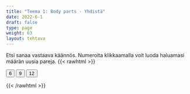 ```yaml
---
title: "Teema 1: Body parts - Yhdistä"
date: 2022-6-1
draft: false
type: page
weight: 63
layout: tehtava
---
```

Etsi sanaa vastaava käännös. Numeroita klikkaamalla voit luoda haluamasi määrän uusia pareja.
{{< rawhtml >}}
<link rel="stylesheet" type="text/css" href="/css/yhdistely.css"/>
<div id="nappulat">
    <button id="kuusi">
    6
    </button>
    <button id="yhdeksän">
    9
    </button>
    <button id="kakstoista">
    12
    </button>
    </div>
<div id="tehtava" class="grid grid-cols-2">
 <div><ul id="terms"> </ul></div>
 <div><ul id="defs"> </ul></div>

</div>

<script> 
 
 //Execute a JavaScript immediately after a page has been loaded
window.onload = function() {

  //Data for terms and definitions. This can be stored in a separate .js file, in a JSON file or here in the main file
   var data = {
    terms: [{
     index: 0, text: 'archipelago'
}, { index: 1, text: 'bay, gulf'
}, { index: 2, text: 'brook'
}, { index: 3, text: 'canal, channel'
}, { index: 4, text: 'coast'
}, { index: 5, text: 'current'
}, { index: 6, text: 'delta'
}, { index: 7, text: 'ditch'
}, { index: 8, text: 'glacier'
}, { index: 9, text: 'iceberg'
}, { index: 10, text: 'island'
}, { index: 11, text: 'lake'
}, { index: 12, text: 'ocean'
}, { index: 13, text: 'peninsula'
}, { index: 14, text: 'pond'
}, { index: 15, text: 'reef'
}, { index: 16, text: 'river'
}, { index: 17, text: 'sea'
}, { index: 18, text: 'spring'
}, { index: 19, text: 'tide'
}, { index: 20, text: 'waterfall'
}, { index: 21, text: 'clay'
}, { index: 22, text: 'continent'
}, { index: 23, text: 'desert'
}, { index: 24, text: 'dirt, earth, soil'
}, { index: 25, text: 'fertile'
}, { index: 26, text: 'field'
}, { index: 27, text: 'fjeld, fell'
}, { index: 28, text: 'gorge, ravine'
}, { index: 29, text: 'gravel'
}, { index: 30, text: 'hill'
}, { index: 31, text: 'interior'
}, { index: 32, text: 'landscape, scenery'
}, { index: 33, text: 'lowland'
}, { index: 34, text: 'mainland'
}, { index: 35, text: 'mountain range'
}, { index: 36, text: 'mud'
}, { index: 37, text: 'non-arable, barren'
}, { index: 38, text: 'plain'
}, { index: 39, text: 'plateau'
}, { index: 40, text: 'sand'
}, { index: 41, text: 'slope'
}, { index: 42, text: 'soil, earth, ground'
}, { index: 43, text: 'valley'
}, { index: 44, text: 'volcano'
}, { index: 45, text: 'wilderness'
}, { index: 46, text: 'endangered (species)'
}, { index: 47, text: 'extinction'
}, { index: 48, text: 'food chain'
}, { index: 49, text: 'habitat'
}, { index: 50, text: 'indigenous'
}, { index: 51, text: 'invasive species'
}, { index: 52, text: 'protected (species)'
}, { index: 53, text: 'sanctuary'
}, { index: 54, text: 'species, species'
}, { index: 55, text: 'wildlife'
}, { index: 56, text: 'alga, algae'
}, { index: 57, text: 'bloom'
}, { index: 58, text: 'blossom'
}, { index: 59, text: 'branch'
}, { index: 60, text: 'bud'
}, { index: 61, text: 'bush'
}, { index: 62, text: 'cone'
}, { index: 63, text: 'coniferous tree'
}, { index: 64, text: 'cyanobacteria, blue-green algae'
}, { index: 65, text: 'deciduous tree'
}, { index: 66, text: 'evergreen (plant)'
}, { index: 67, text: 'flora and fauna'
}, { index: 68, text: 'foliage'
}, { index: 69, text: 'forest'
}, { index: 70, text: 'grove'
}, { index: 71, text: 'herb'
}, { index: 72, text: 'jungle'
}, { index: 73, text: 'lichen'
}, { index: 74, text: 'meadow'
}, { index: 75, text: 'moss'
}, { index: 76, text: 'mushroom; fungus, fungi'
}, { index: 77, text: 'needle'
}, { index: 78, text: 'plant'
}, { index: 79, text: 'pollen'
}, { index: 80, text: 'sapling'
}, { index: 81, text: 'seed'
}, { index: 82, text: 'shrub'
}, { index: 83, text: 'sprout'
}, { index: 84, text: 'swamp, bog, marshland'
}, { index: 85, text: 'trunk'
}, { index: 86, text: 'vegetation'
}, { index: 87, text: 'weed'
}, { index: 88, text: 'wither'
}, { index: 89, text: 'amphibian'
}, { index: 90, text: 'antenna, antennae'
}, { index: 91, text: 'arachnid'
}, { index: 92, text: 'beast'
}, { index: 93, text: 'bird of prey'
}, { index: 94, text: 'bovine animal'
}, { index: 95, text: 'breed'
}, { index: 96, text: 'carnivore'
}, { index: 97, text: 'claw'
}, { index: 98, text: 'fin'
}, { index: 99, text: 'fur'
}, { index: 100, text: 'game'
}, { index: 101, text: 'gill'
}, { index: 102, text: 'herbivore'
}, { index: 103, text: 'hibernate'
}, { index: 104, text: 'hoof'
}, { index: 105, text: 'horn'
}, { index: 106, text: 'hump'
}, { index: 107, text: 'insect'
}, { index: 108, text: 'invertebrate'
}, { index: 109, text: 'mammal'
}, { index: 110, text: 'marsupial'
}, { index: 111, text: 'migratory bird'
}, { index: 112, text: 'mollusc'
}, { index: 113, text: 'muzzle'
}, { index: 114, text: 'nest'
}, { index: 115, text: 'nocturnal animal'
}, { index: 116, text: 'offspring'
}, { index: 117, text: 'paw'
}, { index: 118, text: 'reptile'
}, { index: 119, text: 'rodent'
}, { index: 120, text: 'scavenger'
}, { index: 121, text: 'shell'
}, { index: 122, text: 'tail'
}, { index: 123, text: 'tentacle'
}, { index: 124, text: 'territory'
}, { index: 125, text: 'tusk'
}, { index: 126, text: 'vermin'
}, { index: 127, text: 'vertebrate'
}, { index: 128, text: 'whisker'


},

    ],

  definitions: [{
    
}, { index: 0, text: 'saaristo'
}, { index: 1, text: 'lahti'
}, { index: 2, text: 'puro'
}, { index: 3, text: 'kanaali'
}, { index: 4, text: 'rannikko'
}, { index: 5, text: 'virta, virtaus'
}, { index: 6, text: 'suisto'
}, { index: 7, text: 'oja'
}, { index: 8, text: 'jäätikkö'
}, { index: 9, text: 'jäävuori'
}, { index: 10, text: 'saari'
}, { index: 11, text: 'järvi'
}, { index: 12, text: 'valtameri'
}, { index: 13, text: 'niemimaa'
}, { index: 14, text: 'lampi'
}, { index: 15, text: 'riutta, särkkä'
}, { index: 16, text: 'joki'
}, { index: 17, text: 'meri'
}, { index: 18, text: 'lähde'
}, { index: 19, text: 'vuorovesi'
}, { index: 20, text: 'vesiputous'
}, { index: 21, text: 'savi'
}, { index: 22, text: 'maanosa'
}, { index: 23, text: 'autiomaa'
}, { index: 24, text: 'multa'
}, { index: 25, text: 'hedelmällinen'
}, { index: 26, text: 'pelto'
}, { index: 27, text: 'tunturi'
}, { index: 28, text: 'rotko'
}, { index: 29, text: 'sora'
}, { index: 30, text: 'mäki, kukkula'
}, { index: 31, text: 'sisämaa'
}, { index: 32, text: 'maisema'
}, { index: 33, text: 'alanko'
}, { index: 34, text: 'mantere'
}, { index: 35, text: 'vuoristo'
}, { index: 36, text: 'muta'
}, { index: 37, text: 'viljelyyn sopimaton'
}, { index: 38, text: 'tasanko'
}, { index: 39, text: 'ylätasanko'
}, { index: 40, text: 'hiekka'
}, { index: 41, text: 'rinne'
}, { index: 42, text: 'maaperä'
}, { index: 43, text: 'laakso'
}, { index: 44, text: 'tulivuori'
}, { index: 45, text: 'erämaa'
}, { index: 46, text: 'uhanalainen (laji)'
}, { index: 47, text: 'sukupuuttoon kuoleminen'
}, { index: 48, text: 'ravintoketju'
}, { index: 49, text: 'elinympäristö'
}, { index: 50, text: 'kotoperäinen, alkuperäinen'
}, { index: 51, text: 'vieraslaji'
}, { index: 52, text: 'rauhoitettu (laji)'
}, { index: 53, text: 'suojelualue, rauhoitusalue'
}, { index: 54, text: 'laji, lajit'
}, { index: 55, text: 'luonto; luonnonvaraiset eläimet (ja joskus myös kasvit)'
}, { index: 56, text: 'levä, levät'
}, { index: 57, text: 'kukinto, kukkia'
}, { index: 58, text: 'kukka, kukkia'
}, { index: 59, text: 'oksa'
}, { index: 60, text: 'nuppu'
}, { index: 61, text: 'pensas'
}, { index: 62, text: 'käpy'
}, { index: 63, text: 'havupuu'
}, { index: 64, text: 'sinilevä'
}, { index: 65, text: 'lehtipuu'
}, { index: 66, text: 'ikivihreä (kasvi)'
}, { index: 67, text: 'kasvit ja eläimet'
}, { index: 68, text: 'lehvistö, lehdet'
}, { index: 69, text: 'metsä'
}, { index: 70, text: 'metsikkö, lehto'
}, { index: 71, text: 'yrtti'
}, { index: 72, text: 'viidakko'
}, { index: 73, text: 'jäkälä'
}, { index: 74, text: 'niitty'
}, { index: 75, text: 'sammal'
}, { index: 76, text: 'sieni, sienet'
}, { index: 77, text: 'neulanen'
}, { index: 78, text: 'kasvi; istuttaa'
}, { index: 79, text: 'siitepöly'
}, { index: 80, text: 'taimi'
}, { index: 81, text: 'siemen'
}, { index: 82, text: 'varpu, pensas'
}, { index: 83, text: 'verso, itu'
}, { index: 84, text: 'suo'
}, { index: 85, text: 'runko'
}, { index: 86, text: 'kasvillisuus'
}, { index: 87, text: 'rikkaruoho'
}, { index: 88, text: 'kuihtua, lakastua'
}, { index: 89, text: 'sammakkoeläin'
}, { index: 90, text: 'tuntosarvi, tuntosarvet'
}, { index: 91, text: 'hämähäkkieläin'
}, { index: 92, text: 'eläin, peto'
}, { index: 93, text: 'petolintu'
}, { index: 94, text: 'nautaeläin'
}, { index: 95, text: 'rotu'
}, { index: 96, text: 'lihansyöjä'
}, { index: 97, text: 'kynsi'
}, { index: 98, text: 'evä'
}, { index: 99, text: 'turkki'
}, { index: 100, text: 'riista'
}, { index: 101, text: 'kidus'
}, { index: 102, text: 'kasvinsyöjä'
}, { index: 103, text: 'talvehtia, horrostaa'
}, { index: 104, text: 'sorkka, kavio'
}, { index: 105, text: 'sarvi'
}, { index: 106, text: 'kyttyrä'
}, { index: 107, text: 'hyönteinen'
}, { index: 108, text: 'selkärangaton'
}, { index: 109, text: 'nisäkäs'
}, { index: 110, text: 'pussieläin'
}, { index: 111, text: 'muuttolintu'
}, { index: 112, text: 'nilviäinen'
}, { index: 113, text: 'turpa, kuono'
}, { index: 114, text: 'pesä; pesiä'
}, { index: 115, text: 'yöeläin'
}, { index: 116, text: 'jälkeläiset'
}, { index: 117, text: 'tassu, käpälä'
}, { index: 118, text: 'matelija'
}, { index: 119, text: 'jyrsijä'
}, { index: 120, text: 'haaskaeläin'
}, { index: 121, text: 'kilpi, kuori'
}, { index: 122, text: 'häntä'
}, { index: 123, text: 'lonkero'
}, { index: 124, text: 'reviiri'
}, { index: 125, text: 'syöksyhammas'
}, { index: 126, text: 'tuhoeläin, tuholainen'
}, { index: 127, text: 'selkärankainen'
}, { index: 128, text: 'viiksikarva'


},

    ],
    //this creates matches for indexes. This is a sort of an Answer Sheet
    pairs: {
      0: 0,
      1: 1,
      2: 2,
      3: 3,
      4: 4,
      5: 5,
      6: 6,
      7: 7,
      8: 8,
      9: 9,
      10: 10,
      11: 11,
      12: 12,
      13: 13,
      14: 14,
      15: 15,
      16: 16,
      17: 17,
      18: 18,
      19: 19,
      20: 20,
      21: 21,
      22: 22,
      23: 23,
      24: 24,
      25: 25,
      26: 26,
      27: 27,
      28: 28,
      29: 29,
      30: 30,
      31: 31,
      32: 32,
      33: 33,
      34: 34,
      35: 35,
      36: 36,
      37: 37,
      38: 38,
      39: 39,
      40: 40,
      41: 41,
      42: 42,
      43: 43,
      44: 44,
      45: 45,
      46: 46,
      47: 47,
      48: 48,
      49: 49,
      50: 50,
      51: 51,
      52: 52,
      53: 53,
      54: 54,
      55: 55,
      56: 56,
      57: 57,
      58: 58,
      59: 59,
      60: 60,
      61: 61,
      62: 62,
      63: 63,
      64: 64,
      65: 65,
      66: 66,
      67: 67,
      68: 68,
      69: 69,
      70: 70,
      71: 71,
      72: 72,
      73: 73,
      74: 74,
      75: 75,
      76: 76,
      77: 77,
      78: 78,
      79: 79,
      80: 80,
      81: 81,
      82: 82,
      83: 83,
      84: 84,
      85: 85,
      86: 86,
      87: 87,
      88: 88,
      89: 89,
      90: 90,
      91: 91,
      92: 92,
      93: 93,
      94: 94,
      95: 95,
      96: 96,
      97: 97,
      98: 98,
      99: 99,
      100: 100,
      101: 101,
      102: 102,
      103: 103,
      104: 104,
      105: 105,
      106: 106,
      107: 107,
      108: 108,
      109: 109,
      110: 110,
      111: 111,
      112: 112,
      113: 113,
      114: 114,
      115: 115,
      116: 116,
      117: 117,
      118: 118,
      119: 119,
      120: 120,
      121: 121,
      122: 122,
      123: 123,
      124: 124,
      125: 125,
      126: 126,
      127: 127,
      128: 128,

    }
  };
    
for (var a=[],i=0;i<129;++i) a[i]=i;

function shufflee(array) {
  var tmp, current, top = array.length;
  if(top) while(--top) {
    current = Math.floor(Math.random() * (top + 1));
    tmp = array[current];
    array[current] = array[top];
    array[top] = tmp;
  }
  return array;
}

a = shufflee(a);
  

  var selectedTerm = null, //to make sure none is selected onload
    selectedDef = null,
    termsContainer = document.querySelector("#terms"), //list of terms
    defsContainer = document.querySelector("#defs"); //list of definitions

  //This function takes two arguments, that is one term and one def to compare if they match. It returns True or False after compairing values of the "pairs" object property.     
  function isMatch(termIndex, defIndex) {
    return data.pairs[termIndex] === defIndex;
  }

  //This function adds HTML elements and content to the specified container (UL).
  function createListHTML(list, container) {
    container.innerHTML = ""; //first, clean up any existing LI elements
    for (var i = 0; i < 129; i++) {
      container.innerHTML = container.innerHTML + "<li data-index='" + list[i]["index"] + "'>" + "<span>" + list[i]["text"] + "</span>" + "</li>";

    }
  }

function addCSS(css){
  var elem=document.createElement('style');
  if(elem.styleSheet && !elem.sheet)elem.styleSheet.cssText=css;
  else elem.appendChild(document.createTextNode(css));
  document.getElementsByTagName('head')[0].appendChild(elem); 
}

  createListHTML(data.terms, termsContainer);
  createListHTML(data.definitions, defsContainer);

  //listen for a "click" event on a list of Terms and store the clicked object in the target object
  termsContainer.addEventListener("click", function(e) {
    var target = e.target.parentNode;
    if (target.className === "score")
      return;
    var termIndex = Number(target.getAttribute("data-index"));
    //the condition is that only one LI can be selected
    if (selectedTerm !== null && selectedTerm !== termIndex) {
      termsContainer.querySelector("li[data-index='" + selectedTerm + "']").removeAttribute("data-selected");
    }

    //deletion of the decoration
    if (target.hasAttribute("data-selected")) {
      target.removeAttribute("data-selected");
      selectedTerm = null;
    }
    //selecting on click	
    else {
      target.setAttribute("data-selected", true);
      selectedTerm = termIndex;
    }

    if (selectedTerm !== null && selectedDef !== null) {
      var term = document.querySelector("#terms [data-index='" + selectedTerm + "']");
      var def = document.querySelector("#defs [data-index='" + selectedDef + "']");
      if (isMatch(selectedTerm, selectedDef)) {
				term.className = "score";
        def.className = "score";
  			numero++;
   			term.style.order = (numero);
   			def.style.order = (numero);
            }
      selectedTerm = null;
      selectedDef = null;
      term.removeAttribute("data-selected");
      def.removeAttribute("data-selected");
			    }
  })

  defsContainer.addEventListener("click", function(e) {
    var target = e.target.parentNode;
    if (target.className === "score")
      return;
    var defIndex = Number(target.getAttribute("data-index"));
    var defText = Number(target.getAttribute("data-index"))

    if (selectedDef !== null && selectedDef !== defIndex) {
      defsContainer.querySelector("li[data-index='" + selectedDef + "']").removeAttribute("data-selected");
    }

    if (target.hasAttribute("data-selected"))
      target.removeAttribute("data-selected");
    else
      target.setAttribute("data-selected", true);
    selectedDef = Number(target.getAttribute("data-index"));
    if (selectedTerm !== null && selectedDef !== null) {
      //var term = document.querySelector("#terms [data-index='"+selectedTerm+"']");
      var term = termsContainer.querySelector("[data-index='" + selectedTerm + "']");
      //var def = document.querySelector("#defs [data-index='"+selectedDef+"']");
      var def = defsContainer.querySelector("[data-index='" + selectedDef + "']");
      if (isMatch(selectedTerm, selectedDef)) {
				term.className = "score";
        def.className = "score";
  			numero++;
   			term.style.order = (numero);
   			def.style.order = (numero);
       }
      
      selectedTerm = null; //poista napautusten valinta
      selectedDef = null; //poista napautusten valinta
      term.removeAttribute("data-selected");
      def.removeAttribute("data-selected");
    }
  })

  function shuffle() {
    randomSort(data.terms)
    randomSort(data.definitions)
    createListHTML(data.terms, termsContainer)
    createListHTML(data.definitions, defsContainer)
    addCSS("div#tehtava li[data-index]{display: none;}")
    addCSS("div#tehtava li[data-index='" + a[0] + "']{display: flex;}")
		addCSS("div#tehtava li[data-index='" + a[1] + "']{display: flex;}")
    addCSS("div#tehtava li[data-index='" + a[2] + "']{display: flex;}")
    addCSS("div#tehtava li[data-index='" + a[3] + "']{display: flex;}")
    addCSS("div#tehtava li[data-index='" + a[4] + "']{display: flex;}")
    addCSS("div#tehtava li[data-index='" + a[5] + "']{display: flex;}")
  }
  
    function shuffle9() {
    randomSort(data.terms)
    randomSort(data.definitions)
    createListHTML(data.terms, termsContainer)
    createListHTML(data.definitions, defsContainer)
		addCSS("div#tehtava li[data-index]{display: none;}")
    addCSS("div#tehtava li[data-index='" + a[0] + "']{display: flex;}")
		addCSS("div#tehtava li[data-index='" + a[1] + "']{display: flex;}")
    addCSS("div#tehtava li[data-index='" + a[2] + "']{display: flex;}")
    addCSS("div#tehtava li[data-index='" + a[3] + "']{display: flex;}")
    addCSS("div#tehtava li[data-index='" + a[4] + "']{display: flex;}")
    addCSS("div#tehtava li[data-index='" + a[5] + "']{display: flex;}")
    addCSS("div#tehtava li[data-index='" + a[6] + "']{display: flex;}")
    addCSS("div#tehtava li[data-index='" + a[7] + "']{display: flex;}")
    addCSS("div#tehtava li[data-index='" + a[8] + "']{display: flex;}")
  }
  
      function shuffle12() {
    randomSort(data.terms)
    randomSort(data.definitions)
    createListHTML(data.terms, termsContainer)
    createListHTML(data.definitions, defsContainer)
addCSS("div#tehtava li[data-index]{display: none;}")
    addCSS("div#tehtava li[data-index='" + a[0] + "']{display: flex;}")
		addCSS("div#tehtava li[data-index='" + a[1] + "']{display: flex;}")
    addCSS("div#tehtava li[data-index='" + a[2] + "']{display: flex;}")
    addCSS("div#tehtava li[data-index='" + a[3] + "']{display: flex;}")
    addCSS("div#tehtava li[data-index='" + a[4] + "']{display: flex;}")
    addCSS("div#tehtava li[data-index='" + a[5] + "']{display: flex;}")
    addCSS("div#tehtava li[data-index='" + a[6] + "']{display: flex;}")
    addCSS("div#tehtava li[data-index='" + a[7] + "']{display: flex;}")
    addCSS("div#tehtava li[data-index='" + a[8] + "']{display: flex;}")
    addCSS("div#tehtava li[data-index='" + a[9] + "']{display: flex;}")
		addCSS("div#tehtava li[data-index='" + a[10] + "']{display: flex;}")
    addCSS("div#tehtava li[data-index='" + a[11] + "']{display: flex;}")
    addCSS("div#tehtava li[data-index='" + a[12] + "']{display: flex;}")
  }
  
  
  function randomSort(array) {
    var currentIndex = array.length,
      temporaryValue, randomIndex;

    // While there remain elements to shuffle...

    while (currentIndex !== 0) {

      // Pick a remaining element...
      randomIndex = Math.floor(Math.random() * currentIndex);
      currentIndex -= 1;

      // And swap it with the current element. SWAP
      temporaryValue = array[currentIndex];
      array[currentIndex] = array[randomIndex];
      array[randomIndex] = temporaryValue;
    }

    return array;
  }

  shuffle(); 
  
  document.getElementById("kuusi").addEventListener("click", function() {
        shuffle();
        a = shufflee(a);
      }   
       )
  document.getElementById("yhdeksän").addEventListener("click", function() {
        shuffle9();
        a = shufflee(a);
      }   
       )
  document.getElementById("kakstoista").addEventListener("click", function() {
        shuffle12();
        a = shufflee(a);
      }   
       )
       
  }

var numero = 0;

</script>
{{< /rawhtml >}}